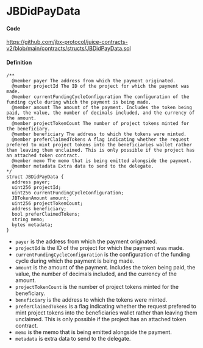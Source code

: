 # JBDidPayData

#### Code

https://github.com/jbx-protocol/juice-contracts-v2/blob/main/contracts/structs/JBDidPayData.sol

#### Definition

```
/** 
  @member payer The address from which the payment originated.
  @member projectId The ID of the project for which the payment was made.
  @member currentFundingCycleConfiguration The configuration of the funding cycle during which the payment is being made.
  @member amount The amount of the payment. Includes the token being paid, the value, the number of decimals included, and the currency of the amount.
  @member projectTokenCount The number of project tokens minted for the beneficiary.
  @member beneficiary The address to which the tokens were minted.
  @member preferClaimedTokens A flag indicating whether the request prefered to mint project tokens into the beneficiaries wallet rather than leaving them unclaimed. This is only possible if the project has an attached token contract.
  @member memo The memo that is being emitted alongside the payment.
  @member metadata Extra data to send to the delegate.
*/
struct JBDidPayData {
  address payer;
  uint256 projectId;
  uint256 currentFundingCycleConfiguration;
  JBTokenAmount amount;
  uint256 projectTokenCount;
  address beneficiary;
  bool preferClaimedTokens;
  string memo;
  bytes metadata;
}
```

* `payer` is the address from which the payment originated.
* `projectId` is the ID of the project for which the payment was made.
* `currentFundingCycleConfiguration` is the configuration of the funding cycle during which the payment is being made.
* `amount` is the amount of the payment. Includes the token being paid, the value, the number of decimals included, and the currency of the amount.
* `projectTokenCount` is the number of project tokens minted for the beneficiary.
* `beneficiary` is the address to which the tokens were minted.
* `preferClaimedTokens` is a flag indicating whether the request prefered to mint project tokens into the beneficiaries wallet rather than leaving them unclaimed. This is only possible if the project has an attached token contract.
* `memo` is the memo that is being emitted alongside the payment.
* `metadata` is extra data to send to the delegate.
